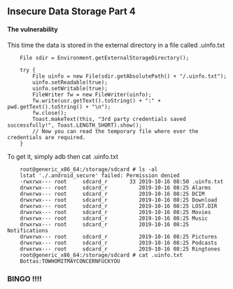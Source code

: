 ## Insecure Data Storage Part 4

#### The vulnerability

This time the data is stored in the external directory in a file called .uinfo.txt

        File sdir = Environment.getExternalStorageDirectory();

        try {
            File uinfo = new File(sdir.getAbsolutePath() + "/.uinfo.txt");
            uinfo.setReadable(true);
            uinfo.setWritable(true);
            FileWriter fw = new FileWriter(uinfo);
            fw.write(usr.getText().toString() + ":" + pwd.getText().toString() + "\n");
            fw.close();
            Toast.makeText(this, "3rd party credentials saved successfully!", Toast.LENGTH_SHORT).show();
            // Now you can read the temporary file where ever the credentials are required.
        }
        
To get it, simply adb then cat .uinfo.txt

        root@generic_x86_64:/storage/sdcard # ls -al
        lstat './.android_secure' failed: Permission denied
        -rwxrwx--- root     sdcard_r       33 2019-10-16 08:50 .uinfo.txt
        drwxrwx--- root     sdcard_r          2019-10-16 08:25 Alarms
        drwxrwx--- root     sdcard_r          2019-10-16 08:25 DCIM
        drwxrwx--- root     sdcard_r          2019-10-16 08:25 Download
        drwxrwx--- root     sdcard_r          2019-10-16 08:25 LOST.DIR
        drwxrwx--- root     sdcard_r          2019-10-16 08:25 Movies
        drwxrwx--- root     sdcard_r          2019-10-16 08:25 Music
        drwxrwx--- root     sdcard_r          2019-10-16 08:25 Notifications
        drwxrwx--- root     sdcard_r          2019-10-16 08:25 Pictures
        drwxrwx--- root     sdcard_r          2019-10-16 08:25 Podcasts
        drwxrwx--- root     sdcard_r          2019-10-16 08:25 Ringtones
        root@generic_x86_64:/storage/sdcard # cat .uinfo.txt
        Bottas:TOWHOMITMAYCONCERNFUCKYOU

### BINGO !!!!
